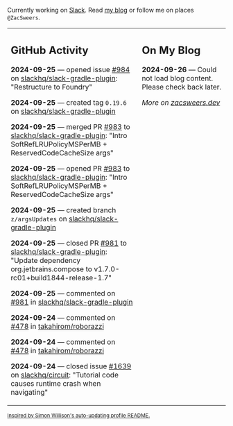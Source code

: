 Currently working on [Slack](https://slack.com/). Read [my blog](https://zacsweers.dev/) or follow me on places `@ZacSweers`.

<table><tr><td valign="top" width="60%">

## GitHub Activity
<!-- githubActivity starts -->
**2024-09-25** — opened issue [#984](https://github.com/slackhq/slack-gradle-plugin/issues/984) on [slackhq/slack-gradle-plugin](https://github.com/slackhq/slack-gradle-plugin): "Restructure to Foundry"

**2024-09-25** — created tag `0.19.6` on [slackhq/slack-gradle-plugin](https://github.com/slackhq/slack-gradle-plugin)

**2024-09-25** — merged PR [#983](https://github.com/slackhq/slack-gradle-plugin/pull/983) to [slackhq/slack-gradle-plugin](https://github.com/slackhq/slack-gradle-plugin): "Intro SoftRefLRUPolicyMSPerMB + ReservedCodeCacheSize args"

**2024-09-25** — opened PR [#983](https://github.com/slackhq/slack-gradle-plugin/pull/983) to [slackhq/slack-gradle-plugin](https://github.com/slackhq/slack-gradle-plugin): "Intro SoftRefLRUPolicyMSPerMB + ReservedCodeCacheSize args"

**2024-09-25** — created branch `z/argsUpdates` on [slackhq/slack-gradle-plugin](https://github.com/slackhq/slack-gradle-plugin)

**2024-09-25** — closed PR [#981](https://github.com/slackhq/slack-gradle-plugin/pull/981) to [slackhq/slack-gradle-plugin](https://github.com/slackhq/slack-gradle-plugin): "Update dependency org.jetbrains.compose to v1.7.0-rc01+build1844-release-1.7"

**2024-09-25** — commented on [#981](https://github.com/slackhq/slack-gradle-plugin/pull/981#issuecomment-2374875353) in [slackhq/slack-gradle-plugin](https://github.com/slackhq/slack-gradle-plugin)

**2024-09-24** — commented on [#478](https://github.com/takahirom/roborazzi/issues/478#issuecomment-2372630460) in [takahirom/roborazzi](https://github.com/takahirom/roborazzi)

**2024-09-24** — commented on [#478](https://github.com/takahirom/roborazzi/issues/478#issuecomment-2371916234) in [takahirom/roborazzi](https://github.com/takahirom/roborazzi)

**2024-09-24** — closed issue [#1639](https://github.com/slackhq/circuit/issues/1639) on [slackhq/circuit](https://github.com/slackhq/circuit): "Tutorial code causes runtime crash when navigating"
<!-- githubActivity ends -->
</td><td valign="top" width="40%">

## On My Blog
<!-- blog starts -->
**2024-09-26** — Could not load blog content. Please check back later.
<!-- blog ends -->
_More on [zacsweers.dev](https://zacsweers.dev/)_
</td></tr></table>

<sub><a href="https://simonwillison.net/2020/Jul/10/self-updating-profile-readme/">Inspired by Simon Willison's auto-updating profile README.</a></sub>